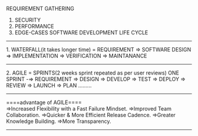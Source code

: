 REQUIREMENT GATHERING
1. SECURITY
2. PERFORMANCE
3. EDGE-CASES
SOFTWARE DEVELOPMENT LIFE CYCLE
<hr>
1. WATERFALL(it takes longer time) = REQUIREMENT => SOFTWARE DESIGN => IMPLEMENTATION => VERIFICATION => MAINTANANCE
<hr>
2. AGILE = SPRINTS(2 weeks sprint repeated as per user reviews) 
    ONE SPRINT -=> REQUIREMENT => DESIGN => DEVELOP => TEST => DEPLOY => REVIEW => LAUNCH => PLAN .........</br>
<hr>
====advantage of AGILE====
</br>
=>Increased Flexibility with a Fast Failure Mindset.
=>Improved Team Collaboration.
=>Quicker & More Efficient Release Cadence.
=>Greater Knowledge Building.
=>More Transparency.
<hr>
